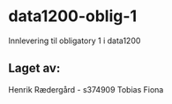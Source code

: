 # data1200-oblig-1
Innlevering til obligatory 1 i data1200 

## Laget av:
Henrik Rædergård - s374909
Tobias
Fiona
